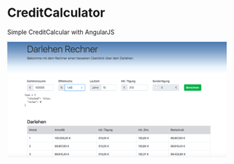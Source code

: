 # CreditCalculator
Simple CreditCalcular with AngularJS

![CreditCalculator](https://github.com/patrick0585/CreditCalculator/blob/master/CreditCalculator.png)
